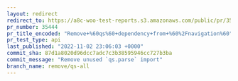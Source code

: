 ```yaml
---
layout: redirect
redirect_to: https://a8c-woo-test-reports.s3.amazonaws.com/public/pr/35444/api/index.html
pr_number: 35444
pr_title_encoded: "Remove+%60qs%60+dependency+from+%60%2Fnavigation%60"
pr_test_type: api
last_published: "2022-11-02 23:06:03 +0000"
commit_sha: 87d1a8020d96dcc7adc7c3b38595946cc727b3ba
commit_message: "Remove unused `qs.parse` import"
branch_name: remove/qs-all
---
```

